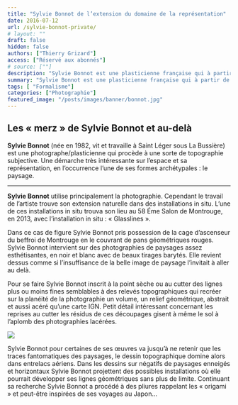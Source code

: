 ```yaml
---
title: "Sylvie Bonnot de l’extension du domaine de la représentation"
date: 2016-07-12
url: /sylvie-bonnot-private/
# layout: ""
draft: false
hidden: false
authors: ["Thierry Grizard"]
access: ["Réservé aux abonnés"]
# source: [""]
description: "Sylvie Bonnot est une plasticienne française qui à partir de la photographie mène un travaille idiosyncrasique de topologie"
summary: "Sylvie Bonnot est une plasticienne française qui à partir de la photographie mène un travaille idiosyncrasique de topologie"
tags: [ "Formalisme"]
categories: ["Photographie"]
featured_image: "/posts/images/banner/bonnot.jpg"
---
```

## Les « merz » de Sylvie Bonnot et au-delà

**Sylvie Bonnot** (née en 1982, vit et travaille à Saint Léger sous La Bussière) est une photographe/plasticienne qui procède à une sorte de topographie subjective. Une démarche très intéressante sur l’espace et sa représentation, en l’occurrence l’une de ses formes archétypales : le paysage.

---

**Sylvie Bonnot** utilise principalement la photographie. Cependant le travail de l’artiste trouve son extension naturelle dans des installations in situ. L’une de ces installations in situ trouva son lieu au 58 Éme Salon de Montrouge, en 2013, avec l’installation in situ : « Glasslines ».

Dans ce cas de figure Sylvie Bonnot pris possession de la cage d’ascenseur du beffroi de Montrouge en le couvrant de pans géométriques rouges. Sylvie Bonnot intervient sur des photographies de paysages assez esthétisantes, en noir et blanc avec de beaux tirages barytés. Elle revient dessus comme si l’insuffisance de la belle image de paysage l’invitait à aller au delà.

Pour se faire Sylvie Bonnot inscrit à la point sèche ou au cutter des lignes plus ou moins fines semblables à des relevés topographiques qui recréer sur la planéité de la photographie un volume, un relief géométrique, abstrait et aussi acéré qu’une carte IGN. Petit détail intéressant concernant les reprises au cutter les résidus de ces découpages gisent à même le sol à l’aplomb des photographies lacérées.

![](/posts/images/bonnot/sylvie-bonnot-photographie-origami-plasticien-art-contemporain-19.jpg)

Sylvie Bonnot pour certaines de ses œuvres va jusqu’à ne retenir que les traces fantomatiques des paysages, le dessin topographique domine alors dans entrelacs aériens. Dans les dessins sur négatifs de paysages enneigés et horizontaux Sylvie Bonnot projettent des possibles installations où elle pourrait développer ses lignes géométriques sans plus de limite. Continuant sa recherche Sylvie Bonnot a procédé à des pliures rappelant les « origami » et peut-être inspirées de ses voyages au Japon...